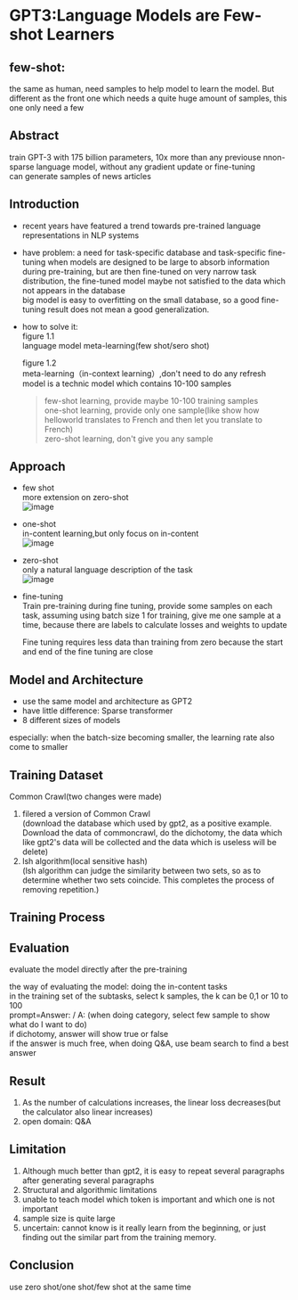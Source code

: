 # GPT3:Language Models are Few-shot Learners
## few-shot:
the same as human, need samples to help model to learn the model. But different as the front one which needs a quite huge amount of samples, this one only need a few
## Abstract
train GPT-3 with 175 billion parameters, 10x more than any previouse nnon-sparse language model, without any gradient update or fine-tuning<br>
can generate samples of news articles

## Introduction
+ recent years have featured a trend towards pre-trained language representations in NLP systems
+ have problem:
  a need for task-specific database and task-specific fine-tuning
  when models are designed to be large to absorb information during pre-training, but are then fine-tuned on very narrow task distribution, the fine-tuned model     maybe not satisfied to the data which not appears in the database<br>
  big model is easy to overfitting on the small database, so a good fine-tuning result does not mean a good generalization.
+ how to solve it:<br>
  figure 1.1<br>
  language model meta-learning(few shot/sero shot)<br>
  
  figure 1.2<br>
  meta-learning（in-context learning）,don't need to do any refresh<br>
  model is a technic model which contains 10-100 samples<br>
  > few-shot learning, provide maybe 10-100 training samples<br>
  > one-shot learning, provide only one sample(like show how helloworld translates to French and then let you translate to French)<br>
  > zero-shot learning, don't give you any sample<br>

## Approach
+ few shot<br>
  more extension on zero-shot<br>
  ![image](https://github.com/xinyun2000/papernotes/assets/130521370/c8ad9898-2b61-47ed-a3cf-3dbeab8039ec)
+ one-shot<br>
  in-content learning,but only focus on in-content<br>
  ![image](https://github.com/xinyun2000/papernotes/assets/130521370/c1024553-c2ec-4574-8428-cadb315f9d50)
+ zero-shot<br>
only a natural language description of the task<br>
![image](https://github.com/xinyun2000/papernotes/assets/130521370/33cab20b-a456-4d4c-b59c-e6d4b60fbe76)
+ fine-tuning<br>
Train pre-training during fine tuning, provide some samples on each task, assuming using batch size 1 for training, give me one sample at a time, because there are labels to calculate losses and weights to update<br>

  Fine tuning requires less data than training from zero because the start and end of the fine tuning are close

## Model and Architecture
+ use the same model and architecture as GPT2
+ have little difference: Sparse transformer
+ 8 different sizes of models

especially: when the batch-size becoming smaller, the learning rate also come to smaller

## Training Dataset
Common Crawl(two changes were made)
1. filered a version of Common Crawl<br>
  (download the database which used by gpt2, as a positive example. Download the data of commoncrawl, do the dichotomy, the data which like gpt2's data will be collected and the data which is useless will be delete)
2. lsh algorithm(local sensitive hash)<br>
  (lsh algorithm can judge the similarity between two sets, so as to determine whether two sets coincide. This completes the process of removing repetition.)

## Training Process

## Evaluation
evaluate the model directly after the pre-training<br>

the way of evaluating the model: doing the in-content tasks<br>
in the training set of the subtasks, select k samples, the k can be 0,1 or 10 to 100<br>
prompt=Answer: / A: (when doing category, select few sample to show what do I want to do)<br>
if dichotomy, answer will show true or false<br>
if the answer is much free, when doing Q&A, use beam search to find a best answer

## Result
1. As the number of calculations increases, the linear loss decreases(but the calculator also linear increases)
2. open domain: Q&A

## Limitation
1. Although much better than gpt2, it is easy to repeat several paragraphs after generating several paragraphs
2. Structural and algorithmic limitations<br>
3. unable to teach model which token is important and which one is not important
4. sample size is quite large
5. uncertain: cannot know is it really learn from the beginning, or just finding out the similar part from the training memory.

## Conclusion
use zero shot/one shot/few shot at the same time


  
  
 
